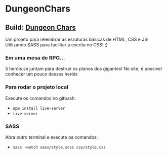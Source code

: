 # DungeonChars

## Build: [Dungeon Chars](https://wesley-moraes.github.io/DungeonChars/)

Um projeto para relembrar as esruturas básicas de HTML, CSS e JS! Utilizando SASS para facilitar a escrita no CSS! ;)

### Em uma mesa de RPG...
5 heróis se juntam para destruir os planos dos gigantes! No site, é possível conhecer um pouco desses heróis

### Para rodar o projeto local
Execute os comandos no gitbash:

- `npm install live-server`
- `live-server`

### SASS
Abra outro terminal e execute os comandos:
- `sass -watch sass/style.scss css/style.css`

